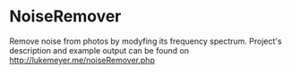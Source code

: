 # NoiseRemover
Remove noise from photos by modyfing its frequency spectrum.
Project's description and example output can be found on http://lukemeyer.me/noiseRemover.php
